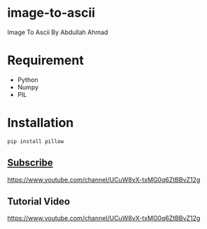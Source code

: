 # image-to-ascii
Image To Ascii By Abdullah Ahmad

# Requirement
- Python
- Numpy
- PIL

# Installation
```pip install numpy
pip install pillow
```

## [Subscribe](https://www.youtube.com/channel/UCuW8vX-txMG0q6ZtBBvZ12g)
https://www.youtube.com/channel/UCuW8vX-txMG0q6ZtBBvZ12g

## Tutorial Video
https://www.youtube.com/channel/UCuW8vX-txMG0q6ZtBBvZ12g

